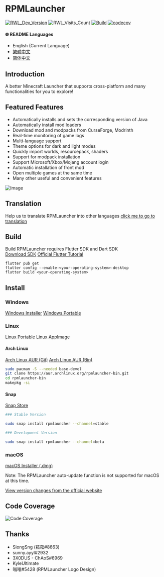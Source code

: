 # RPMLauncher

[![RWL_Dev_Version](https://img.shields.io/badge/dynamic/json?label=RPMLauncher%20Latest%20Version&query=dev.latest_version_full&url=https://raw.githubusercontent.com%2FRPMTW%2FRPMTW-website-data%2Fmain%2Fdata%2FRPMLauncher%2Fupdate.json)](../../releases)
![RWL_Visits_Count](https://hits.sh/github.com/RPMTW/RPMLauncher.svg?label=Visits)
[![Build](../../actions/workflows/build.yml/badge.svg)](../../actions/workflows/build.yml)
[![codecov](https://codecov.io/gh/RPMTW/RPMLauncher/branch/develop/graph/badge.svg?token=5J25PUERID)](https://codecov.io/gh/RPMTW/RPMLauncher)

#### 🌐 README Languages
- English (Current Language)
- [繁體中文](assets/README/zh_tw.md)
- [简体中文](assets/README/zh_cn.md)

## Introduction

 A better Minecraft Launcher that supports cross-platform and many functionalities for you to explore!

## Featured Features
- Automatically installs and sets the corresponding version of Java
- Automatically install mod loaders
- Download mod and modpacks from CurseForge, Modrinth
- Real-time monitoring of game logs
- Multi-language support
- Theme options for dark and light modes
- Quickly import worlds, resourcepack, shaders
- Support for modpack installation
- Support Microsoft/Xbox/Mojang account login
- Automatic installation of front mod
- Open multiple games at the same time
- Many other useful and convenient features

![Image](https://user-images.githubusercontent.com/48402225/139568860-b3dd0246-5e7c-4442-bb3c-7fa5cbc7bafc.png)


## Translation
Help us to translate RPMLauncher into other languages [click me to go to translation](https://crowdin.com/project/siong-sngs-fantasy-world)

## Build
Build RPMLauncher requires Flutter SDK and Dart SDK  
[Download SDK](https://flutter.dev/docs/get-started/install)
[Official Flutter Tutorial](https://flutter.dev/desktop)
```
flutter pub get
flutter config --enable-<your-operating-system>-desktop
flutter build <your-operating-system>
```

## Install
### Windows
[Windows Installer](../../releases/latest/download/RPMLauncher-Windows-Installer.exe)
[Windows Portable](../../releases/latest/download/RPMLauncher-Windows.zip)
### Linux
[Linux Portable](../../releases/latest/download/RPMLauncher-Linux.zip)
[Linux AppImage](../../releases/latest/download/RPMLauncher-Linux.Appimage)
#### Arch Linux
[Arch Linux AUR (Git)](https://aur.archlinux.org/packages/rpmlauncher-git)
[Arch Linux AUR (Bin)](https://aur.archlinux.org/packages/rpmlauncher-bin)
```bash
sudo pacman -S --needed base-devel
git clone https://aur.archlinux.org/rpmlauncher-bin.git
cd rpmlauncher-bin
makepkg -si
```
#### Snap
[Snap Store](https://snapcraft.io/rpmlauncher)
```bash
### Stable Version

sudo snap install rpmlauncher --channel=stable

### Development Version

sudo snap install rpmlauncher --channel=beta
````
### macOS
[macOS Installer (.dmg)](../../releases/latest/download/RPMLauncher-MacOS-Installer.dmg)

Note: The RPMLauncher auto-update function is not supported for macOS at this time.

[View version changes from the official website](https://www.rpmtw.com/RWL/Version)

## Code Coverage
![Code Coverage](https://codecov.io/gh/RPMTW/RPMLauncher/branch/develop/graphs/sunburst.svg)
## Thanks
- SiongSng (菘菘#8663)
- sunny.ayyl#2932
- 3X0DUS - ChAoS#6969
- KyleUltimate
- 嗡嗡#5428 (RPMLauncher Logo Design)
